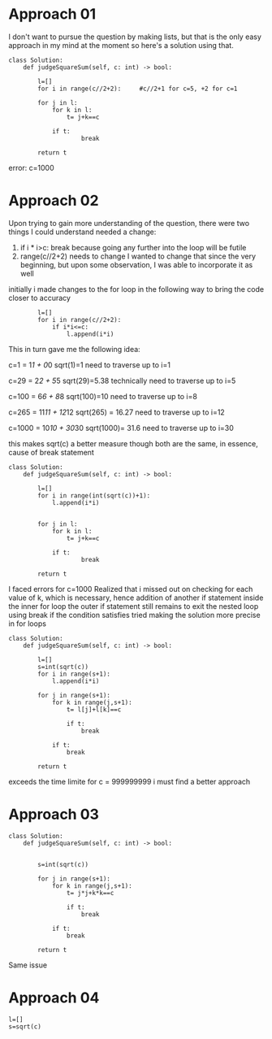# Approach 01

I don't want to pursue the question by making lists, but that is the only easy approach in my mind at the moment so here's a solution using that.
```
class Solution:
    def judgeSquareSum(self, c: int) -> bool:
        
        l=[]
        for i in range(c//2+2):     #c//2+1 for c=5, +2 for c=1
        
        for j in l:
            for k in l:
                t= j+k==c
                
            if t:
                    break
                
        return t            
```

error: c=1000


# Approach 02

Upon trying to gain more understanding of the question, there were two things I could understand needed a change:
1. if i * i>c:
      break
   because going any further into the loop will be futile
2. range(c//2+2) needs to change
  I wanted to change that since the very beginning, but upon some observation, I was able to incorporate it as well
  
  initially i made changes to the for loop in the following way to bring the code closer to accuracy
```
        l=[]
        for i in range(c//2+2):
            if i*i<=c:
                l.append(i*i)
```
  This in turn gave me the following idea:
  
  c=1 = 1*1 + 0*0
  sqrt(1)=1
  need to traverse up to i=1
  
  c=29 = 2*2 + 5*5
  sqrt(29)=5.38
  technically need to traverse up to i=5
  
  c=100 = 6*6 + 8*8
  sqrt(100)=10
  need to traverse up to i=8
  
  c=265 = 11*11 + 12*12
  sqrt(265) = 16.27
  need to traverse up to i=12
  
  c=1000 = 10*10 + 30*30
  sqrt(1000)= 31.6
  need to traverse up to i=30
  
  this makes sqrt(c) a better measure
  though both are the same, in essence, cause of break statement
  
```
class Solution:
    def judgeSquareSum(self, c: int) -> bool:
        
        l=[]
        for i in range(int(sqrt(c))+1):
            l.append(i*i)
        
        
        for j in l:
            for k in l:
                t= j+k==c
                
            if t:
                    break
                
        return t
```
I faced errors for c=1000
Realized that i missed out on checking for each value of k, which is necessary, hence addition of another if statement inside the inner for loop
the outer if statement still remains to exit the nested loop using break if the condition satisfies
tried making the solution more precise in for loops

```
class Solution:
    def judgeSquareSum(self, c: int) -> bool:
        
        l=[]
        s=int(sqrt(c))
        for i in range(s+1):
            l.append(i*i)
        
        for j in range(s+1):
            for k in range(j,s+1):
                t= l[j]+l[k]==c

                if t:
                    break
                
            if t:
                break
                
        return t
```

exceeds the time limite for c = 999999999
i must find a better approach


# Approach 03
```
class Solution:
    def judgeSquareSum(self, c: int) -> bool:
        

        s=int(sqrt(c))

        for j in range(s+1):
            for k in range(j,s+1):
                t= j*j+k*k==c

                if t:
                    break
        
            if t:
                break
                
        return t
```
Same issue

# Approach 04
```
l=[]
s=sqrt(c)

```


